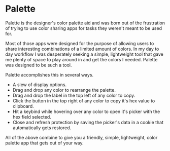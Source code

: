 # Palette

Palette is the designer's color palette aid and was born out of the frustration of trying to use color sharing apps for tasks they weren't meant to be used for.

Most of those apps were designed for the purpose of allowing users to share interesting combinations of a limited amount of colors. In my day to day workflow I was desperately seeking a simple, lightweight tool that gave me plenty of space to play around in and get the colors I needed. Palette was designed to be such a tool.

Palette accomplishes this in several ways.


+ A slew of display options.
+ Drag and drop any color to rearrange the palette.
+ Drag and drop the label in the top left of any color to copy.
+ Click the button in the top right of any color to copy it's hex value to clipboard.
+ Hit a keybind while hovering over any color to open it's picker with the hex field selected.
+ Close and refresh protection by saving the picker's data in a cookie that automatically gets restored.

All of the above combine to give you a friendly, simple, lightweight, color palette app that gets out of your way.
